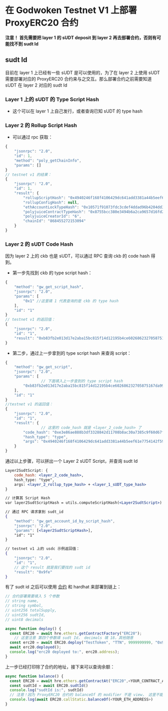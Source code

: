 # 在 Godwoken Testnet V1 上部署 ProxyERC20 合约

**注意！ 首先需要把 layer 1 的 sUDT deposit 到 layer 2 再去部署合约，否则有可能找不到 sudt Id**

## sudt Id

目前在 layer 1 上已经有一些 sUDT 是可以使用的，为了在 layer 2 上使用 sUDT 需要部署对应的 ProxyERC20 合约来与之交互。那么部署合约之前需要知道 sUDT 在 layer 2 对应的 sudt Id


### Layer 1 上的 sUDT 的 Type Script Hash

- 这个可以在 layer 1 上自己发行，或者查询已知 sUDT 的 type hash

### Layer 2 的 Rollup Script Hash

- 可以通过 rpc 获取：

```jsx
{
    "jsonrpc": "2.0",
    "id": 1,
    "method": "poly_getChainInfo",
    "params": []
}
// testnet v1 的结果：
{
    "jsonrpc": "2.0",
    "id": 1,
    "result": {
        "rollupScriptHash": "0x4940246f168f4106429dc641add3381a44b5eef61e7754142f594e986671a575",
        "rollupConfigHash": null,
        "ethAccountLockTypeHash": "0x10571f91073fdc3cdef4ddad96b4204dd30d6355f3dda9a6d7fc0fa0326408da",
        "polyjuiceContractTypeHash": "0x8755bcc380e3494b6a2ca9657d16fd2254f7570731c4b87867ed8b747b1b3457",
        "polyjuiceCreatorId": "6",
        "chainId": "868455272153094"
    }
}
```

### Layer 2 的 sUDT Code Hash

因为 layer 2 上的 ckb 也是 sUDT，可以通过 RPC 查询 ckb 的 code hash 得到。

- 第一步先找到 ckb 的 type  script hash：

```jsx
{
    "method": "gw_get_script_hash",
    "jsonrpc": "2.0",
    "params": [
        "0x1" //这里填 1 代表查询的是 ckb 的 type hash
    ],
    "id": "1"
}
// testnet v1 的返回值：
{
    "jsonrpc": "2.0",
    "id": "1",
    "result": "0xb83fb2e013d17e2aba15bc815f14d12195b4ce602686232705875167da9940a8"
}
```

- 第二步，通过上一步拿到的 type script hash 来查询 script：

```jsx
{
    "method": "gw_get_script",
    "jsonrpc": "2.0",
    "params": [
				// 下面填入上一步查到的 type script hash
        "0xb83fb2e013d17e2aba15bc815f14d12195b4ce602686232705875167da9940a8"
    ],
    "id": "1"
}
//testnet v1 的返回值：
{
    "jsonrpc": "2.0",
    "id": "1",
    "result": {
				// 这里的 code_hash 就是 <layer_2_code_hash> 了
        "code_hash": "0xe3e86ae888b3df3328842d11708b8ac30a7385c9f60d67f64efec65b7129e78e",
        "hash_type": "type",
        "args": "0x4940246f168f4106429dc641add3381a44b5eef61e7754142f594e986671a5750000000000000000000000000000000000000000000000000000000000000000"
    }
}
```

通过以上步骤，可以拼出一个 Layer 2 sUDT Script，并查询 sudt Id

```jsx
Layer2SudtScript: {
	code_hash: <layer_2_code_hash>,
	hash_type: "type",
	args: <layer_2_rollup_type_hash> + <layer_1_sUDT_type_hash>
}

// 计算其 Script Hash
var layer2SudtScriptHash = utils.computeScriptHash(<Layer2SudtScript>)

// 通过 RPC 请求拿到 sudt_id
{
    "method": "gw_get_account_id_by_script_hash",
    "jsonrpc": "2.0",
    "params": [<layer2SudtScriptHash>],
    "id": "1"
}

// testnet v1 上的 usdc 示例返回值：
{
    "jsonrpc": "2.0",
    "id": "1",
    // 这个 result 就是我们要找的 sudt id
    "result": "0x9fe"
}
```

有了 sudt id 之后可以使用 [合约](https://github.com/nervosnetwork/godwoken-polyjuice/blob/main/solidity/erc20/SudtERC20Proxy_UserDefinedDecimals.sol) 和 hardhat 来部署到链上：

```jsx
// 合约部署需要填入 5 个参数
// string name,
// string symbol,
// uint256 totalSupply,
// uint256 sudtId,
// uint8 decimals

async function deploy() {
  const ERC20 = await hre.ethers.getContractFactory("ERC20");
	// 这里注意 第四个参数填 sudt Id， decimals 填 18，其他随意
  const erc20 = await ERC20.deploy("TestToken", "TTN", 9999999999, "0x9fe", 18);
  await erc20.deployed();
  console.log("erc20 deployed to:", erc20.address);
}
```


上一步已经打印除了合约的地址，接下来可以查询余额：

```js
async function balance() {
  const ERC20 = await hre.ethers.getContractAt("ERC20",<YOUR_CONTRACT_ADDRESS>);
  const sudtId = await ERC20.sudtId()
  console.log("sudtId is:", sudtId)
  // 注意！因为 ProxyERC20 合约的 balanceOf 的 modifier 不是 view， 这里不能直接调用 ERC20.balanceOf
  console.log(await ERC20.callStatic.balanceOf(<YOUR_ETH_ADDRESS>)
}
```
